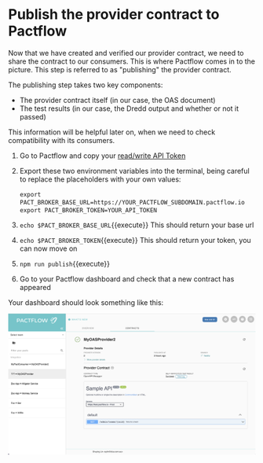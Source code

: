 # Publish the provider contract to Pactflow

Now that we have created and verified our provider contract, we need to share the contract to our consumers. This is where Pactflow comes in to the picture. This step is referred to as "publishing" the provider contract.

The publishing step takes two key components:

- The provider contract itself (in our case, the OAS document)
- The test results (in our case, the Dredd output and whether or not it passed)

This information will be helpful later on, when we need to check compatibility with its consumers.

1. Go to Pactflow and copy your [read/write API Token](https://docs.pactflow.io/#configuring-your-api-token)
1. Export these two environment variables into the terminal, being careful to replace the placeholders with your own values:

   ```
   export PACT_BROKER_BASE_URL=https://YOUR_PACTFLOW_SUBDOMAIN.pactflow.io
   export PACT_BROKER_TOKEN=YOUR_API_TOKEN
   ```
2. `echo $PACT_BROKER_BASE_URL`{{execute}} This should return your base url
3. `echo $PACT_BROKER_TOKEN`{{execute}} This should return your token, you can now move on
4. `npm run publish`{{execute}}
5. Go to your Pactflow dashboard and check that a new contract has appeared

Your dashboard should look something like this:

![pactflow-dashboard-unverified](./assets/dashboard-provider-only.png)
